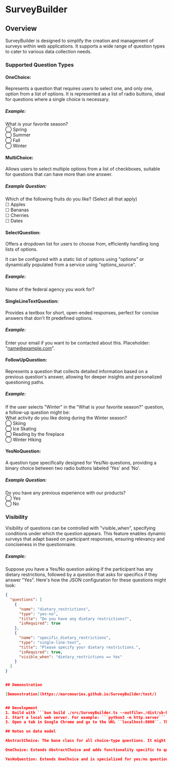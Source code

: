 # SurveyBuilder 

## Overview 

SurveyBuilder is designed to simplify the creation and management of surveys within web applications. It supports a wide range of question types to cater to various data collection needs.

### Supported Question Types

#### OneChoice:
Represents a question that requires users to select one, and only one, option from a list of options. 
It is represented as a list of radio buttons, ideal for questions where a single choice is necessary.
##### Example:
What is your favorite season?<br>
◯ Spring<br>
◯ Summer<br>
◯ Fall<br>
◯ Winter

#### MultiChoice:
Allows users to select multiple options from a list of checkboxes, suitable for questions that can have more than one answer.
##### Example Question:
Which of the following fruits do you like? (Select all that apply)<br>
☐ Apples<br>
☐ Bananas<br>
☐ Cherries<br>
☐ Dates

#### SelectQuestion:
Offers a dropdown list for users to choose from, efficiently handling long lists of options. 

It can be configured with a static list of options using "options" or dynamically populated from a service using "options_source". 
##### Example:
Name of the federal agency you work for? 

#### SingleLineTextQuestion:
Provides a textbox for short, open-ended responses, perfect for concise answers that don't fit predefined options.
##### Example:
Enter your email if you want to be contacted about this. Placeholder: "name@example.com".


#### FollowUpQuestion:
Represents a question that collects detailed information based on a previous question's answer, allowing for deeper insights and personalized questioning paths.
##### Example:
If the user selects "Winter" in the "What is your favorite season?" question, a follow-up question might be:<br>
What activity do you like doing during the Winter season?<br>
◯ Skiing<br>
◯ Ice Skating<br>
◯ Reading by the fireplace<br>
◯ Winter Hiking


#### YesNoQuestion:
A question type specifically designed for Yes/No questions, providing a binary choice between two radio buttons labeled 'Yes' and 'No'.
##### Example Question:
Do you have any previous experience with our products?<br>
◯ Yes<br>
◯ No
 
### Visibility

Visibility of questions can be controlled with "visible_when", specifying conditions under which the question appears. This feature enables dynamic surveys that adapt based on participant responses, ensuring relevancy and conciseness in the questionnaire.

##### Example:
Suppose you have a Yes/No question asking if the participant has any dietary restrictions, followed by a question that asks for specifics if they answer "Yes". Here's how the JSON configuration for these questions might look:

```json
{
  "questions": [
    {
      "name": "dietary_restrictions",
      "type": "yes-no",
      "title": "Do you have any dietary restrictions?",
      "isRequired": true
    },
    {
      "name": "specific_dietary_restrictions",
      "type": "single-line-text",
      "title": "Please specify your dietary restrictions.",
      "isRequired": true,
      "visible_when": "dietary_restrictions == Yes"
    }
  ]
}


## Demonstration

[Demonstration](https://marcmouries.github.io/SurveyBuilder/test/)


## Development 
1. Build with ```bun build ./src/SurveyBuilder.ts --outfile=./dist/sb-bundle.js```
2. Start a local web server. For example: ```python3 -m http.server```
3. Open a tab in Google Chrome and go to the URL ``localhost:8000``. The exact port number may be different.

## Notes on data model

AbstractChoice: The base class for all choice-type questions. It might define common properties and methods that apply to all choice questions, such as rendering choices from an array or handling common events.

OneChoice: Extends AbstractChoice and adds functionality specific to questions that allow only one choice to be selected. This class can manage the radio button logic.

YesNoQuestion: Extends OneChoice and is specialized for yes/no questions, which are essentially single-choice questions with only two options.
